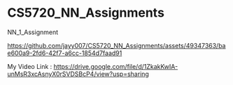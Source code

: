 # CS5720_NN_Assignments

NN_1_Assignment

https://github.com/jayy007/CS5720_NN_Assignments/assets/49347363/bae600a9-2fd6-42f7-a6cc-1854d7faad91


My Video Link : https://drive.google.com/file/d/1ZkakKwIA-unMsR3xcAsnyX0rSVDSBcP4/view?usp=sharing
